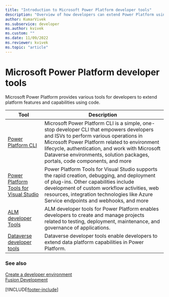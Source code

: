 ```yaml
---
title: "Introduction to Microsoft Power Platform developer tools"
description: "Overview of how developers can extend Power Platform using various tools."
author: KumarVivek
ms.subservice: developer
ms.author: kvivek
ms.custom: ""
ms.date: 11/09/2022
ms.reviewer: kvivek
ms.topic: "article"
---
```


# Microsoft Power Platform developer tools

Microsoft Power Platform provides various tools for developers to extend platform features and capabilities using code.

|Tool  |Description  |
|---------|---------|
|[Power Platform CLI](cli/introduction.md)     | Microsoft Power Platform CLI is a simple, one-stop developer CLI that empowers developers and ISVs to perform various operations in Microsoft Power Platform related to environment lifecycle, authentication, and work with Microsoft Dataverse environments, solution packages, portals, code components, and more        |
|[Power Platform Tools for Visual Studio](devtools.md)     | Power Platform Tools for Visual Studio supports the rapid creation, debugging, and deployment of plug-ins. Other capabilities include development of custom workflow activities, web resources, integration technologies like Azure Service endpoints and webhooks, and more         |
|[ALM developer Tools](alm.md)     |ALM developer tools for Power Platform enables developers to create and manage projects related to testing, deployment, maintenance, and governance of applications.         |
|[Dataverse developer tools](dataverse.md)     | Dataverse developer tools enable developers to extend data platform capabilities in Power Platform.        |

### See also

[Create a developer environment](create-developer-environment.md)<br/>
[Fusion Development](fusion-development.md)<br/>

[!INCLUDE[footer-include](../includes/footer-banner.md)]
